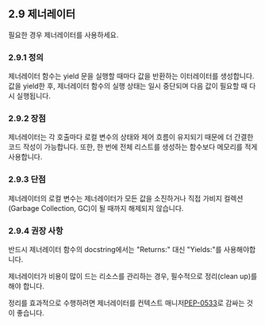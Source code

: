 ## 2.9 제너레이터
필요한 경우 제너레이터를 사용하세요.

### 2.9.1 정의
제너레이터 함수는 yield 문을 실행할 때마다 값을 반환하는 이터레이터를 생성합니다. 값을 yield한 후, 제너레이터 함수의 실행 상태는 일시 중단되며 다음 값이 필요할 때 다시 실행됩니다.

### 2.9.2 장점
제너레이터는 각 호출마다 로컬 변수의 상태와 제어 흐름이 유지되기 때문에 더 간결한 코드 작성이 가능합니다. 또한, 한 번에 전체 리스트를 생성하는 함수보다 메모리를 적게 사용합니다.

### 2.9.3 단점
제너레이터의 로컬 변수는 제너레이터가 모든 값을 소진하거나 직접 가비지 컬렉션(Garbage Collection, GC)이 될 때까지 해제되지 않습니다.

### 2.9.4 권장 사항
반드시 제너레이터 함수의 docstring에서는 "Returns:" 대신 "Yields:"를 사용해야합니다.

제너레이터가 비용이 많이 드는 리소스를 관리하는 경우, 필수적으로 정리(clean up)를 해야 합니다.

정리를 효과적으로 수행하려면 제너레이터를 컨텍스트 매니저[PEP-0533](https://peps.python.org/pep-0533/)로 감싸는 것이 좋습니다.